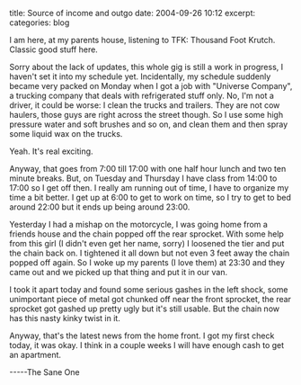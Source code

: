 title: Source of income and outgo
date: 2004-09-26 10:12
excerpt: 
categories: blog

I am here, at my parents house, listening to TFK: Thousand Foot Krutch. Classic good stuff here.

Sorry about the lack of updates, this whole gig is still a work in progress, I haven't set it into my schedule yet. Incidentally, my schedule suddenly became very packed on Monday when I got a job with "Universe Company", a trucking company that deals with refrigerated stuff only. No, I'm not a driver, it could be worse: I clean the trucks and trailers. They are not cow haulers, those guys are right across the street though. So I use some high pressure water and soft brushes and so on, and clean them and then spray some liquid wax on the trucks.

Yeah. It's real exciting.

Anyway, that goes from 7:00 till 17:00 with one half hour lunch and two ten minute breaks. But, on Tuesday and Thursday I have class from 14:00 to 17:00 so I get off then. I really am running out of time, I have to organize my time a bit better. I get up at 6:00 to get to work on time, so I try to get to bed around 22:00 but it ends up being around 23:00.

Yesterday I had a mishap on the motorcycle, I was going home from a friends house and the chain popped off the rear sprocket. With some help from this girl (I didn't even get her name, sorry) I loosened the tier and put the chain back on. I tightened it all down but not even 3 feet away the chain popped off again. So I woke up my parents (I love them) at 23:30 and they came out and we picked up that thing and put it in our van.

I took it apart today and found some serious gashes in the left shock, some unimportant piece of metal got chunked off near the front sprocket, the rear sprocket got gashed up pretty ugly but it's still usable. But the chain now has this nasty kinky twist in it.

Anyway, that's the latest news from the home front. I got my first check today, it was okay. I think in a couple weeks I will have enough cash to get an apartment.

-----The Sane One